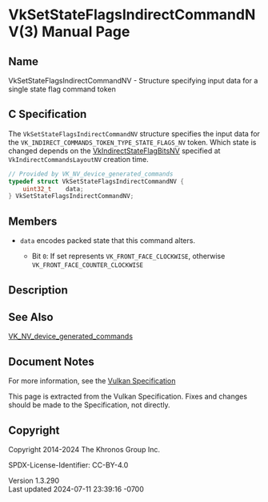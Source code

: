 # VkSetStateFlagsIndirectCommandNV(3) Manual Page

## Name

VkSetStateFlagsIndirectCommandNV - Structure specifying input data for a
single state flag command token



## <a href="#_c_specification" class="anchor"></a>C Specification

The `VkSetStateFlagsIndirectCommandNV` structure specifies the input
data for the `VK_INDIRECT_COMMANDS_TOKEN_TYPE_STATE_FLAGS_NV` token.
Which state is changed depends on the
[VkIndirectStateFlagBitsNV](https://registry.khronos.org/vulkan/specs/1.3-extensions/man/html/VkIndirectStateFlagBitsNV.html) specified at
`VkIndirectCommandsLayoutNV` creation time.

``` c
// Provided by VK_NV_device_generated_commands
typedef struct VkSetStateFlagsIndirectCommandNV {
    uint32_t    data;
} VkSetStateFlagsIndirectCommandNV;
```

## <a href="#_members" class="anchor"></a>Members

- `data` encodes packed state that this command alters.

  - Bit `0`: If set represents `VK_FRONT_FACE_CLOCKWISE`, otherwise
    `VK_FRONT_FACE_COUNTER_CLOCKWISE`

## <a href="#_description" class="anchor"></a>Description

## <a href="#_see_also" class="anchor"></a>See Also

[VK_NV_device_generated_commands](https://registry.khronos.org/vulkan/specs/1.3-extensions/man/html/VK_NV_device_generated_commands.html)

## <a href="#_document_notes" class="anchor"></a>Document Notes

For more information, see the <a
href="https://registry.khronos.org/vulkan/specs/1.3-extensions/html/vkspec.html#VkSetStateFlagsIndirectCommandNV"
target="_blank" rel="noopener">Vulkan Specification</a>

This page is extracted from the Vulkan Specification. Fixes and changes
should be made to the Specification, not directly.

## <a href="#_copyright" class="anchor"></a>Copyright

Copyright 2014-2024 The Khronos Group Inc.

SPDX-License-Identifier: CC-BY-4.0

Version 1.3.290  
Last updated 2024-07-11 23:39:16 -0700
